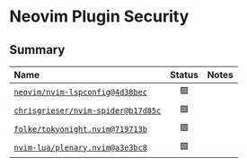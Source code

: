 # Neovim Plugin Security

## Summary

| Name | Status | Notes |
| :--- | :---: | :--- |
| [`neovim/nvim-lspconfig@4d38bec`](https://github.com/neovim/nvim-lspconfig/tree/4d38bece98300e3e5cd24a9aa0d0ebfea4951c16) | :green_square: | |
| [`chrisgrieser/nvim-spider@b17d85c`](https://github.com/chrisgrieser/nvim-spider/tree/b17d85c086d963852b7e3f543e0cd187b5112bc5) | :green_square: | |
| [`folke/tokyonight.nvim@719713b`](https://github.com/folke/tokyonight.nvim/tree/719713b0515c56fcb66ed2c1acd385d3e1de7895) | :green_square: | |
| [`nvim-lua/plenary.nvim@a3e3bc8`](https://github.com/nvim-lua/plenary.nvim/tree/a3e3bc82a3f95c5ed0d7201546d5d2c19b20d683) | :green_square: | |

